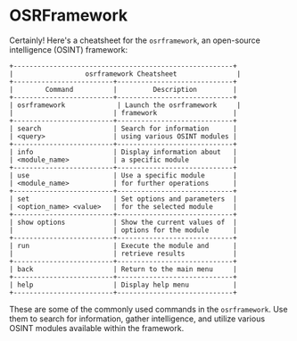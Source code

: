 # OSRFramework

Certainly! Here's a cheatsheet for the `osrframework`, an open-source intelligence (OSINT) framework:

```
+-------------------------------------------------------+
|                  osrframework Cheatsheet               |
+-------------------------+-----------------------------+
|        Command          |         Description         |
+-------------------------+-----------------------------+
| osrframework             | Launch the osrframework     |
|                         | framework                   |
+-------------------------+-----------------------------+
| search                  | Search for information      |
| <query>                 | using various OSINT modules |
+-------------------------+-----------------------------+
| info                    | Display information about   |
| <module_name>           | a specific module           |
+-------------------------+-----------------------------+
| use                     | Use a specific module       |
| <module_name>           | for further operations      |
+-------------------------+-----------------------------+
| set                     | Set options and parameters  |
| <option_name> <value>   | for the selected module     |
+-------------------------+-----------------------------+
| show options            | Show the current values of  |
|                         | options for the module      |
+-------------------------+-----------------------------+
| run                     | Execute the module and      |
|                         | retrieve results            |
+-------------------------+-----------------------------+
| back                    | Return to the main menu     |
+-------------------------+-----------------------------+
| help                    | Display help menu           |
+-------------------------+-----------------------------+
```

These are some of the commonly used commands in the `osrframework`. Use them to search for information, gather intelligence, and utilize various OSINT modules available within the framework.
